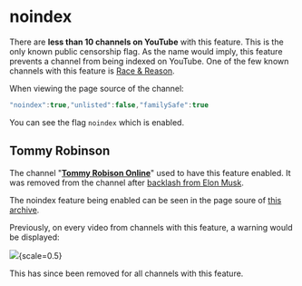 # noindex

There are **less than 10 channels on YouTube** with this feature. This is the only known public censorship flag. As the name would imply, this feature prevents a channel from being indexed on YouTube. One of the few known channels with this feature is [Race & Reason](https://www.youtube.com/channel/UC-8U_MhAZnBXKZvI5kMllLA).

When viewing the page source of the channel:

```js
"noindex":true,"unlisted":false,"familySafe":true
```

You can see the flag `noindex` which is enabled.

## Tommy Robinson

The channel "[**Tommy Robison Online**](https://www.youtube.com/channel/UC6wdP5hTf_phre6Q3kFiV2g)" used to have this feature enabled. It was removed from the channel after [backlash from Elon Musk](https://x.com/elonmusk/status/1874643357622059227). 

The noindex feature being enabled can be seen in the page soure of [this archive](https://web.archive.org/web/20240127064857/https://m.youtube.com/channel/UC6wdP5hTf_phre6Q3kFiV2g).

Previously, on every video from channels with this feature, a warning would be displayed:

<img src="/assets/noindex_warning.png">{scale=0.5}

This has since been removed for all channels with this feature.